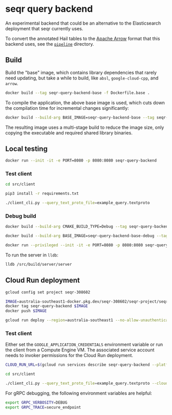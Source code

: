 # seqr query backend

An experimental backend that could be an alternative to the Elasticsearch deployment that seqr currently uses.

To convert the annotated Hail tables to the [Apache Arrow](https://arrow.apache.org/) format that this backend uses, see the [`pipeline`](pipeline) directory.

## Build

Build the "base" image, which contains library dependencies that rarely need updating,
but take a while to build, like `absl`, `google-cloud-cpp`, and `arrow`.

```bash
docker build --tag seqr-query-backend-base -f Dockerfile.base .
```

To compile the application, the above base image is used, which cuts down the
compilation time for incremental changes significantly:

```bash
docker build --build-arg BASE_IMAGE=seqr-query-backend-base --tag seqr-query-backend .
```

The resulting image uses a multi-stage build to reduce the image size, only copying the
executable and required shared library binaries.

## Local testing

```bash
docker run --init -it -e PORT=8080 -p 8080:8080 seqr-query-backend
```

### Test client

```bash
cd src/client

pip3 install -r requirements.txt

./client_cli.py --query_text_proto_file=example_query.textproto
```

### Debug build

```bash
docker build --build-arg CMAKE_BUILD_TYPE=Debug --tag seqr-query-backend-base-debug -f Dockerfile.base .

docker build --build-arg BASE_IMAGE=seqr-query-backend-base-debug --tag seqr-query-backend-debug -f Dockerfile.debug .

docker run --privileged --init -it -e PORT=8080 -p 8080:8080 seqr-query-backend-debug
```

To run the server in `lldb`:

```bash
lldb /src/build/server/server
```

## Cloud Run deployment

```bash
gcloud config set project seqr-308602

IMAGE=australia-southeast1-docker.pkg.dev/seqr-308602/seqr-project/seqr-query-backend:latest
docker tag seqr-query-backend $IMAGE
docker push $IMAGE

gcloud run deploy --region=australia-southeast1 --no-allow-unauthenticated --concurrency=1 --max-instances=100 --cpu=4 --memory=8Gi --service-account=seqr-query-backend@seqr-308602.iam.gserviceaccount.com --image=$IMAGE seqr-query-backend
```

### Test client

Either set the `GOOGLE_APPLICATION_CREDENTIALS` environment variable or run the client from a Compute Engine VM. The associated service account needs to invoker permissions for the Cloud Run deployment.

```bash
CLOUD_RUN_URL=$(gcloud run services describe seqr-query-backend --platform managed --region australia-southeast1 --format 'value(status.url)')

cd src/client

./client_cli.py --query_text_proto_file=example_query.textproto --cloud_run_url=$CLOUD_RUN_URL
```

For gRPC debugging, the following environment variables are helpful:

```bash
export GRPC_VERBOSITY=DEBUG
export GRPC_TRACE=secure_endpoint
```
